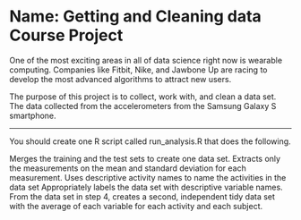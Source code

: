 # Name: Getting and Cleaning data Course Project

One of the most exciting areas in all of data science right now is wearable computing.
Companies like Fitbit, Nike, and Jawbone Up are racing to develop the most advanced algorithms to attract new users. 

The purpose of this project is to collect, work with, and clean a data set. The data collected from the accelerometers from the Samsung Galaxy S smartphone. 

---
You should create one R script called run_analysis.R that does the following.

Merges the training and the test sets to create one data set.
Extracts only the measurements on the mean and standard deviation for each measurement.
Uses descriptive activity names to name the activities in the data set
Appropriately labels the data set with descriptive variable names.
From the data set in step 4, creates a second, independent tidy data set with the average of each variable for each activity and each subject.
